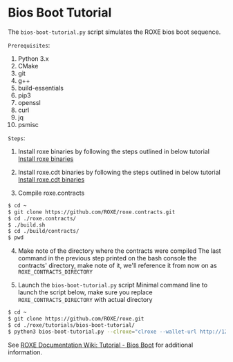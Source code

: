 # Bios Boot Tutorial

The `bios-boot-tutorial.py` script simulates the ROXE bios boot sequence.

``Prerequisites``:

1. Python 3.x
2. CMake
3. git
4. g++
5. build-essentials
6. pip3
7. openssl
8. curl
9. jq
10. psmisc


``Steps``:

1. Install roxe binaries by following the steps outlined in below tutorial
[Install roxe binaries](https://github.com/ROXE/roxe#mac-os-x-brew-install)

2. Install roxe.cdt binaries by following the steps outlined in below tutorial
[Install roxe.cdt binaries](https://github.com/ROXE/roxe.cdt#binary-releases)

3. Compile roxe.contracts

```bash
$ cd ~
$ git clone https://github.com/ROXE/roxe.contracts.git
$ cd ./roxe.contracts/
$ ./build.sh
$ cd ./build/contracts/
$ pwd

```

4. Make note of the directory where the contracts were compiled
The last command in the previous step printed on the bash console the contracts' directory, make note of it, we'll reference it from now on as `ROXE_CONTRACTS_DIRECTORY`

5. Launch the `bios-boot-tutorial.py` script
Minimal command line to launch the script below, make sure you replace `ROXE_CONTRACTS_DIRECTORY` with actual directory

```bash
$ cd ~
$ git clone https://github.com/ROXE/roxe.git
$ cd ./roxe/tutorials/bios-boot-tutorial/
$ python3 bios-boot-tutorial.py --clroxe="clroxe --wallet-url http://127.0.0.1:6666 " --nodroxe=nodroxe --kroxed=kroxed --contracts-dir="ROXE_CONTRACTS_DIRECTORY" -w -a
```

See [ROXE Documentation Wiki: Tutorial - Bios Boot](https://github.com/ROXE/roxe/wiki/Tutorial-Bios-Boot-Sequence) for additional information.